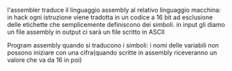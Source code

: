 l'assembler traduce il linguaggio assembly al  relativo linguaggio macchina:
	in hack ogni istruzione viene tradotta in un codice a 16 bit ad esclusione delle etichette che semplicemente definiscono dei simboli.
	in input gli diamo un file assembly in output ci sarà un file scritto in ASCII

Program assembly 
quando si traducono i simboli: 
i nomi delle variabili non possono iniziare con una cifra(quando scritte in assembly riceveranno un valore che va da 16 in poi)